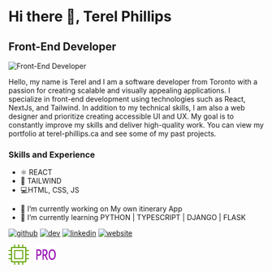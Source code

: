 # Hi there 👋, Terel Phillips
## Front-End Developer
![Front-End Developer](https://pbs.twimg.com/profile_banners/1024973460/1457492524/1500x500)

Hello, my name is Terel and I am a software developer from Toronto with a passion for creating scalable and visually appealing applications. I specialize in front-end development using technologies such as React, NextJs, and Tailwind. In addition to my technical skills, I am also a web designer and prioritize creating accessible UI and UX. My goal is to constantly improve my skills and deliver high-quality work. You can view my portfolio at terel-phillips.ca and see some of my past projects.

### Skills and Experience

* ⚛️ REACT
* 🌊 TAILWIND
* 💻HTML, CSS, JS
- 🔭 I’m currently working on My own itinerary App  
- 🌱 I’m currently learning PYTHON | TYPESCRIPT | DJANGO | FLASK


[<img src='https://cdn.jsdelivr.net/npm/simple-icons@3.0.1/icons/github.svg' alt='github' height='40'>](https://github.com/uzistacks)  [<img src='https://cdn.jsdelivr.net/npm/simple-icons@3.0.1/icons/dev-dot-to.svg' alt='dev' height='40'>](https://dev.to/uzistacks)  [<img src='https://cdn.jsdelivr.net/npm/simple-icons@3.0.1/icons/linkedin.svg' alt='linkedin' height='40'>](https://www.linkedin.com/in/terel-phillips-9a8038222/)  [<img src='https://cdn.jsdelivr.net/npm/simple-icons@3.0.1/icons/icloud.svg' alt='website' height='40'>](https://terel-phillips.ca/)  

<a href='https://docs.github.com/en/developers'><img src='https://raw.githubusercontent.com/acervenky/animated-github-badges/master/assets/devbadge.gif' width='40' height='40'></a> <a href='https://github.com/pricing'><img src='https://raw.githubusercontent.com/acervenky/animated-github-badges/master/assets/pro.gif' width='40' height='40'></a> 

<!-- [![Top Langs](https://github-readme-stats.vercel.app/api/top-langs/?username=trendistack)](https://github.com/anuraghazra/github-readme-stats)

![GitHub stats](https://github-readme-stats.vercel.app/api?username=trendistack&show_icons=true)  

![GitHub streak stats](https://github-readme-streak-stats.herokuapp.com/?user=trendistack)  

![Profile views](https://gpvc.arturio.dev/trendistack)   -->
